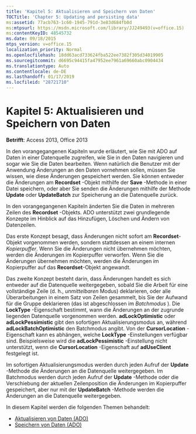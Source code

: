 ```yaml
---
title: 'Kapitel 5: Aktualisieren und Speichern von Daten'
TOCTitle: 'Chapter 5: Updating and persisting data'
ms:assetid: 77acb763-1c60-1945-791d-3e83d684fb0d
ms:mtpsurl: https://msdn.microsoft.com/library/JJ249493(v=office.15)
ms:contentKeyID: 48545732
ms.date: 09/18/2015
mtps_version: v=office.15
localization_priority: Normal
ms.openlocfilehash: 18dd63acd733624fba522ee7382f305d34019905
ms.sourcegitcommit: d6695c94415fa47952ee7961a69660abc0904434
ms.translationtype: Auto
ms.contentlocale: de-DE
ms.lasthandoff: 01/17/2019
ms.locfileid: "28721710"
---
```

# <a name="chapter-5-updating-and-persisting-data"></a>Kapitel 5: Aktualisieren und Speichern von Daten

**Betrifft**: Access 2013, Office 2013

In den vorangegangenen Kapiteln wurde erläutert, wie Sie mit ADO auf Daten in einer Datenquelle zugreifen, wie Sie in den Daten navigieren und sogar wie Sie die Daten bearbeiten. Wenn natürlich die Benutzer mit der Anwendung Änderungen an den Daten vornehmen sollen, müssen Sie wissen, wie diese Änderungen gespeichert werden. Sie können entweder die Änderungen am **Recordset** -Objekt mithilfe der **Save** -Methode in einer Datei speichern, oder aber Sie senden die Änderungen mithilfe der Methode **Update** oder **UpdateBatch** zur Speicherung an die Datenquelle zurück.

In den vorangegangenen Kapiteln änderten Sie die Daten in mehreren Zeilen des **Recordset** -Objekts. ADO unterstützt zwei grundlegende Konzepte im Hinblick auf das Hinzufügen, Löschen und Ändern von Datenzeilen.

Das erste Konzept besagt, dass Änderungen nicht sofort am **Recordset**-Objekt vorgenommen werden, sondern stattdessen an einem internen *Kopierpuffer*. Wenn Sie die Änderungen nicht übernehmen möchten, werden die Änderungen im Kopierpuffer verworfen. Wenn Sie die Änderungen übernehmen möchten, werden die Änderungen im Kopierpuffer auf das **Recordset**-Objekt angewandt.

Das zweite Konzept besteht darin, dass Änderungen handelt es sich entweder auf die Datenquelle weitergegeben, sobald Sie die Arbeit für eine vollständige Zeile (d. h., *unmittelbaren* Modus) deklarieren, oder alle Überarbeitungen in einem Satz von Zeilen gesammelt, bis Sie der Aufwand für die Gruppe deklarieren (das ist abgeschlossen im *Batchmodus* ). Die **LockType** -Eigenschaft bestimmt, wann die Änderungen an der zugrunde liegenden Datenquelle vorgenommen werden. **adLockOptimistic** oder **adLockPessimistic** gibt den sofortigen Aktualisierungsmodus an, während **adLockBatchOptimistic** den Batchmodus angibt. Von der **CursorLocation** -Eigenschaft kann es abhängen, welche **LockType** -Einstellungen verfügbar sind. Beispielsweise wird die **adLockPessimistic** -Einstellung nicht unterstützt, wenn die **CursorLocation** -Eigenschaft auf **adUseClient** festgelegt ist.

Im sofortigen Aktualisierungsmodus werden durch jeden Aufruf der **Update** -Methode die Änderungen an die Datenquelle weitergegeben. Im Batchmodus werden durch jeden Aufruf der **Update** -Methode oder die Verschiebung der aktuellen Zeilenposition die Änderungen im Kopierpuffer gespeichert, aber nur mit der **UpdateBatch** -Methode werden die Änderungen an die Datenquelle weitergegeben.

In diesem Kapitel werden die folgenden Themen behandelt:

- [Aktualisieren von Daten (ADO)](updating-data.md)
- [Speichern von Daten (ADO)](persisting-data.md)

